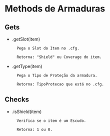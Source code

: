 # Methods de Armaduras

## Gets
* .getSlot(item)
	
		Pega o Slot do Item no .cfg.
		
		Retorna: "Shield" ou Coverage do item.


* .getType(item)
	
		Pega o Tipo de Proteção da armadura.
		
		Retorna: TipoProtecao que está no .cfg.


## Checks

* .isShield(item)

		Verifica se o item é um Escudo.
		
		Retorna: 1 ou 0.